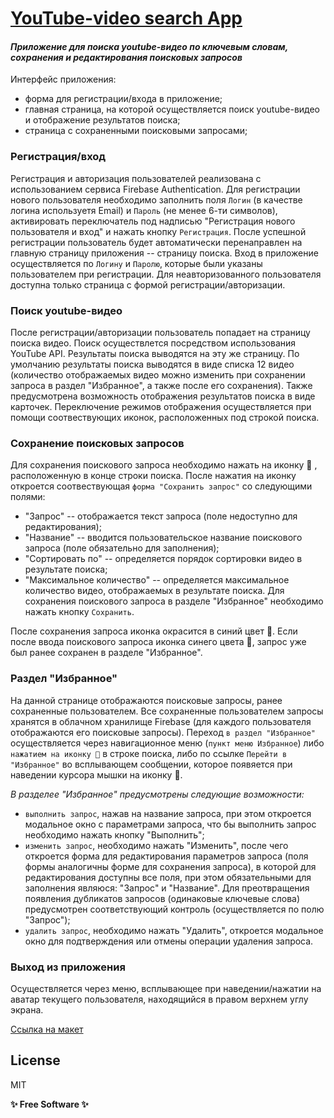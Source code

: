 # [YouTube-video search App](https://serj-l.github.io/YouTube-search-app)
#### _Приложение для поиска youtube-видео по ключевым словам, сохранения и редактирования поисковых запросов_
Интерфейс приложения:
- форма для регистрации/входа в приложение;
- главная страница, на которой осуществляется поиск youtube-видео и отображение результатов поиска;
- страница с сохраненными поисковыми запросами;

### Регистрация/вход
Регистрация и авторизация пользователей реализована с использованием сервиса Firebase Authentication. Для регистрации нового пользователя необходимо заполнить поля `Логин` (в качестве логина используетя Email) и `Пароль` (не менее 6-ти символов), активировать переключатель под надписью "Регистрация нового пользователя и вход" и нажать кнопку `Регистрация`. После успешной регистрации пользователь будет автоматически перенаправлен на главную страницу приложения -- страницу поиска. Вход в приложение осуществляется по `Логину` и `Паролю`, которые были указаны пользователем при регистрации. Для неавторизованного пользователя доступна только страница с формой регистрации/авторизации.

### Поиск youtube-видео
После регистрации/авторизации пользователь попадает на страницу поиска видео. Поиск осуществлется посредством использования YouTube API. Результаты поиска выводятся на эту же страницу. По умолчанию результаты поиска выводятся в виде списка 12 видео (количество отображаемых видео можно изменить при сохранении запроса в раздел "Избранное", а также после его сохранения). Также предусмотрена возможность отображения результатов поиска в виде карточек. Переключение режимов отображения осуществляется при помощи соотвествующих иконок, расположенных под строкой поиска.

### Сохранение поисковых запросов
Для сохранения поискового запроса необходимо нажать на иконку 🤍 , расположенную в конце строки поиска.
После нажатия на иконку откроется соотвествующая `форма "Сохранить запрос"` со следующими полями:
- "Запрос" -- отображается текст запроса (поле недоступно для редактирования);
- "Название" -- вводится пользовательское название поискового запроса (поле обязательно для заполнения);
- "Сортировать по" -- определяется порядок сортировки видео в результате поиска;
- "Максимальное количество" -- определяется максимальное количество видео, отображаемых в результате поиска.
Для сохранения поискового запроса в разделе "Избранное" необходимо нажать кнопку `Сохранить`.

После сохранения запроса иконка окрасится в синий цвет 💙. Если после ввода поискового запроса иконка синего цвета 💙, запрос уже был ранее сохранен в разделе "Избранное".

### Раздел "Избранное"
На данной странице отображаются поисковые запросы, ранее сохраненные пользователем. Все сохраненные пользователем запросы хранятся в облачном хранилище Firebase (для каждого пользователя отображаются его поисковые запросы).
Переход `в раздел "Избранное"` осуществляется через навигационное меню (`пункт меню Избранное`) либо `нажатием на иконку 💙` в строке поиска, либо по ссылке `Перейти в "Избранное"` во всплывающем сообщении, которое появяется при наведении курсора мышки на иконку 💙.

_В разделее "Избранное" предусмотрены следующие возможности:_
- `выполнить запрос`, нажав на название запроса, при этом откроется модальное окно с параметрами запроса, что бы выполнить запрос необходимо нажать кнопку "Выполнить";
- `изменить запрос`, необходимо нажать "Изменить", после чего откроется форма для редактирования параметров запроса (поля формы аналогичны форме для сохранения запроса), в которой для редактирования доступны все поля, при этом обязательными для заполнения являюся: "Запрос" и "Название". Для преотвращения появления дубликатов запросов (одинаковые ключевые слова) предусмотрен соответствующий контроль (осуществляется по полю "Запрос");
- `удалить запрос`, необходимо нажать "Удалить", откроется модальное окно для подтверждения или отмены операции удаления запроса.

### Выход из приложения
Осуществляется через меню, всплывающее при наведении/нажатии на аватар текущего пользователя, находящийся в правом верхнем углу экрана.

[Ссылка на макет](https://tinyurl.com/y2qshhbg)

## License

MIT

**✨ Free Software ✨**
